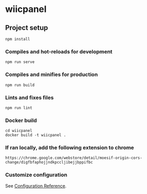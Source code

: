 # wiicpanel

## Project setup
```
npm install
```

### Compiles and hot-reloads for development
```
npm run serve
```

### Compiles and minifies for production
```
npm run build
```

### Lints and fixes files
```
npm run lint
```

### Docker build
```
cd wiicpanel
docker build -t wiicpanel .
```

### If ran locally, add the following extension to chrome
```
https://chrome.google.com/webstore/detail/moesif-origin-cors-change/digfbfaphojjndkpccljibejjbppifbc
```

### Customize configuration
See [Configuration Reference](https://cli.vuejs.org/config/).

